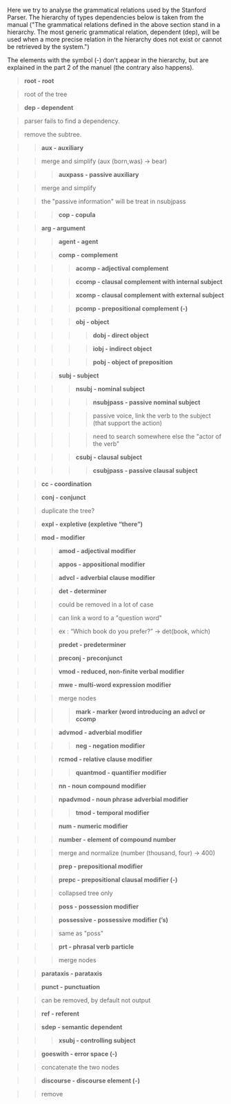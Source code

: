Here we try to analyse the grammatical relations used by the Stanford Parser. The hierarchy of types dependencies below is taken from the manual ("The grammatical relations defined in the above section stand in a hierarchy. The most generic grammatical relation, dependent (dep), will be used when a more precise relation in the hierarchy does not exist or cannot be retrieved by the system.")

The elements with the symbol (-) don't appear in the hierarchy, but are explained in the part 2 of the manuel (the contrary also happens). 

> **root - root**

> root of the tree

> **dep - dependent**

> parser fails to find a dependency.

> remove the subtree.

>> **aux - auxiliary**

>> merge and simplify (aux (born,was) -> bear) 

>>> **auxpass - passive auxiliary**

>> merge and simplify

>> the "passive information" will be treat in nsubjpass

>>> **cop - copula**

>> **arg - argument**

>>> **agent - agent**

>>> **comp - complement**

>>>> **acomp - adjectival complement**

>>>> **ccomp - clausal complement with internal subject**

>>>> **xcomp - clausal complement with external subject**

>>>> **pcomp - prepositional complement (-)**

>>>> **obj - object**

>>>>> **dobj - direct object**

>>>>> **iobj - indirect object**

>>>>> **pobj - object of preposition**

>>> **subj - subject**

>>>> **nsubj - nominal subject**

>>>>> **nsubjpass - passive nominal subject**

>>>>> passive voice, link the verb to the subject (that support the action)

>>>>> need to search somewhere else the "actor of the verb"

>>>> **csubj - clausal subject**

>>>>> **csubjpass - passive clausal subject**

>> **cc - coordination**

>> **conj - conjunct**

>> duplicate the tree?

>> **expl - expletive (expletive “there”)**

>> **mod - modifier**

>>> **amod - adjectival modifier**

>>> **appos - appositional modifier**

>>> **advcl - adverbial clause modifier**

>>> **det - determiner**

>>> could be removed in a lot of case

>>> can link a word to a "question word"

>>> ex : “Which book do you prefer?” -> det(book, which)

>>> **predet - predeterminer**

>>> **preconj - preconjunct**

>>> **vmod - reduced, non-finite verbal modifier**

>>> **mwe - multi-word expression modifier**

>>> merge nodes

>>>> **mark - marker (word introducing an advcl or ccomp**

>>> **advmod - adverbial modifier**

>>>> **neg - negation modifier**

>>> **rcmod - relative clause modifier**

>>>> **quantmod - quantifier modifier**

>>> **nn - noun compound modifier**

>>> **npadvmod - noun phrase adverbial modifier**

>>>> **tmod - temporal modifier**

>>> **num - numeric modifier**

>>> **number - element of compound number**

>>> merge and normalize (number (thousand, four) -> 400)

>>> **prep - prepositional modifier**

>>> **prepc - prepositional clausal modifier (-)**

>>> collapsed tree only

>>> **poss - possession modifier**

>>> **possessive - possessive modifier (’s)**

>>> same as "poss"

>>> **prt - phrasal verb particle**

>>> merge nodes

>> **parataxis - parataxis**

>> **punct - punctuation**

>> can be removed, by default not output

>> **ref - referent**

>> **sdep - semantic dependent**

>>> **xsubj - controlling subject**

>> **goeswith - error space (-)**

>> concatenate the two nodes

>> **discourse - discourse element (-)**

>> remove









